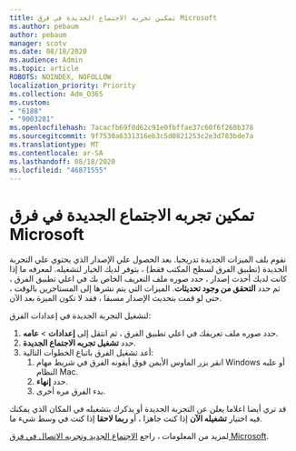 ```yaml
---
title: تمكين تجربه الاجتماع الجديدة في فرق Microsoft
ms.author: pebaum
author: pebaum
manager: scotv
ms.date: 08/18/2020
ms.audience: Admin
ms.topic: article
ROBOTS: NOINDEX, NOFOLLOW
localization_priority: Priority
ms.collection: Adm_O365
ms.custom:
- "6188"
- "9003281"
ms.openlocfilehash: 7acacfb69f0d62c91e0fbffae37c60f6f260b378
ms.sourcegitcommit: 9f7530a6331316eb3c5d0821253c2e3d783bde7a
ms.translationtype: MT
ms.contentlocale: ar-SA
ms.lasthandoff: 08/18/2020
ms.locfileid: "46871555"
---
```

# <a name="enable-the-new-meeting-experience-in-microsoft-teams"></a>تمكين تجربه الاجتماع الجديدة في فرق Microsoft

نقوم بلف الميزات الجديدة تدريجيا. بعد الحصول علي الإصدار الذي يحتوي علي التجربة الجديدة (تطبيق الفرق لسطح المكتب فقط) ، يتوفر لديك الخيار لتشغيله. لمعرفه ما إذا كانت لديك أحدث إصدار ، حدد صوره ملف التعريف الخاص بك في اعلي تطبيق الفرق ، ثم حدد  **التحقق من وجود تحديثات**. الميزات التي يتم نشرها إلى المستاجرين بالوقت ، حتى لو قمت بتحديث الإصدار مسبقا ، فقد لا تكون الميزة بعد الآن.  

لتشغيل التجربة الجديدة في إعدادات الفرق:

1. حدد صوره ملف تعريفك في اعلي تطبيق الفرق ، ثم انتقل إلى **إعدادات**  >   **عامه**. 
2. حدد **تشغيل تجربه الاجتماع الجديدة**.
3. أعد تشغيل الفرق باتباع الخطوات التالية:
    1. انقر بزر الماوس الأيمن فوق أيقونه الفرق في شريط مهام Windows أو علبه النظام Mac.
    2. حدد **إنهاء**.
    3. بدء الفرق مره أخرى.

قد تري أيضا اعلاما يعلن عن التجربة الجديدة أو يذكرك بتشغيله في المكان الذي يمكنك فيه اختيار  **تشغيله الآن**  إذا كنت جاهزا ، أو  **ربما لاحقا** إذا كنت في وسط شيء ما.  

لمزيد من المعلومات ، راجع [الاجتماع الجديد وتجربه الاتصال في فرق Microsoft](https://techcommunity.microsoft.com/t5/microsoft-teams-blog/new-meeting-and-calling-experience-in-microsoft-teams/ba-p/1537581).